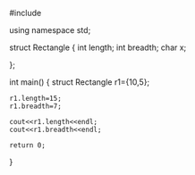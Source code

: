 #include <iostream>

using namespace std;

struct Rectangle
{
    int length;
    int breadth;
    char x;

};

int main()
{
    struct Rectangle r1={10,5};
    
    r1.length=15;
    r1.breadth=7;
    
    cout<<r1.length<<endl;
    cout<<r1.breadth<<endl;

    return 0;
}
